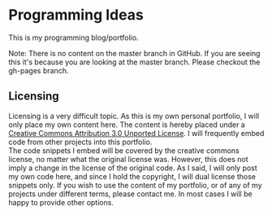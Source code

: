 # Programming Ideas

This is my programming blog/portfolio.  

Note: There is no content on the master branch in GitHub.  If you
are seeing this it's because you are looking at the master branch.
Please checkout the gh-pages branch.

## Licensing

Licensing is a very difficult topic.  As this is my own personal portfolio,
I will only place my own content here.  The content is hereby placed under a
[Creative Commons Attribution 3.0 Unported License](http://creativecommons.org/licenses/by/3.0/).
I will frequently embed code from other projects into this portfolio.  
The code snippets I embed will be covered by the creative commons license, 
no matter what the original license was.  However, this does not imply a 
change in the license of the original code.  As I said, I will only post 
my own code here, and since I hold the copyright, I will dual license those 
snippets only.  If you wish to use the content of my portfolio, or of any of 
my projects under different terms, please contact me.  In most cases I will
be happy to provide other options.

